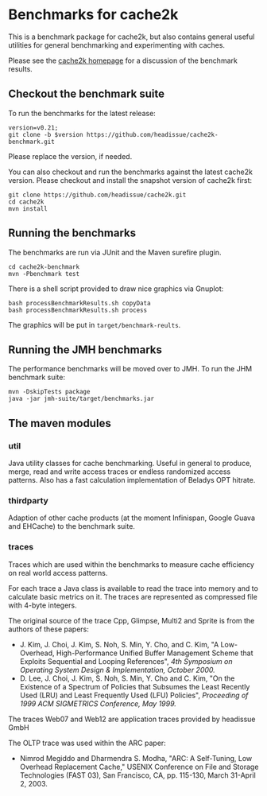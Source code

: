 # Benchmarks for cache2k

This is a benchmark package for cache2k, but also contains general useful utilities for
general benchmarking and experimenting with caches.

Please see the [cache2k homepage](http://cache2k.org) for a discussion of the benchmark
results.

## Checkout the benchmark suite

To run the benchmarks for the latest release:

```
version=v0.21;
git clone -b $version https://github.com/headissue/cache2k-benchmark.git
```

Please replace the version, if needed.

You can also checkout and run the benchmarks against the latest cache2k version.
Please checkout and install the snapshot version of cache2k first:

```
git clone https://github.com/headissue/cache2k.git
cd cache2k
mvn install
```

## Running the benchmarks

The benchmarks are run via JUnit and the Maven surefire plugin.

```
cd cache2k-benchmark
mvn -Pbenchmark test
```

There is a shell script provided to draw nice graphics via Gnuplot:

```
bash processBenchmarkResults.sh copyData
bash processBenchmarkResults.sh process
```

The graphics will be put in `target/benchmark-reults`.

## Running the JMH benchmarks

The performance benchmarks will be moved over to JMH. To run the JHM benchmark suite:

```
mvn -DskipTests package
java -jar jmh-suite/target/benchmarks.jar
```

## The maven modules

### util

Java utility classes for cache benchmarking. Useful in general to produce, merge, read and write access
traces or endless randomized access patterns. Also has a fast calculation implementation
of Beladys OPT hitrate.

### thirdparty

Adaption of other cache products (at the moment Infinispan, Google Guava and EHCache) to the benchmark suite.

### traces

Traces which are used within the benchmarks to measure cache efficiency on real world access patterns.

For each trace a Java class is available to read the trace into memory and to calculate
basic metrics on it. The traces are represented as compressed file with 4-byte integers.

The original source of the trace Cpp, Glimpse, Multi2 and Sprite is from the authors of these
papers:

  * J. Kim, J. Choi, J. Kim, S. Noh, S. Min, Y. Cho, and C. Kim,
    "A Low-Overhead, High-Performance Unified Buffer Management Scheme
    that Exploits Sequential and Looping References",
    *4th Symposium on Operating System Design & Implementation, October 2000.*
  *  D. Lee, J. Choi, J. Kim, S. Noh, S. Min, Y. Cho and C. Kim,
    "On the Existence of a Spectrum of Policies that Subsumes the Least Recently Used
     (LRU) and Least Frequently Used (LFU) Policies", *Proceeding of 1999 ACM
     SIGMETRICS Conference, May 1999.*

The traces Web07 and Web12 are application traces provided by headissue GmbH

The OLTP trace was used within the ARC paper:

  * Nimrod Megiddo and Dharmendra S. Modha, "ARC: A Self-Tuning, Low Overhead 
    Replacement Cache," USENIX Conference on File and Storage Technologies (FAST 03), 
    San Francisco, CA, pp. 115-130, March 31-April 2, 2003. 

